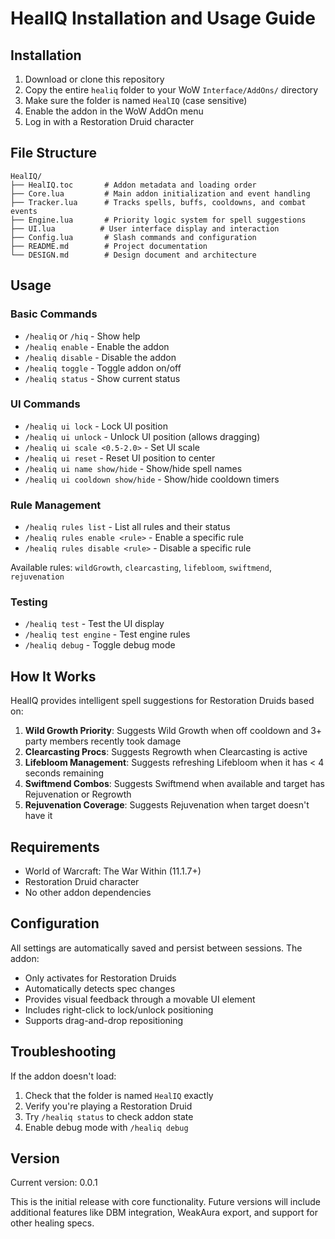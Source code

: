 # HealIQ Installation and Usage Guide

## Installation

1. Download or clone this repository
2. Copy the entire `healiq` folder to your WoW `Interface/AddOns/` directory
3. Make sure the folder is named `HealIQ` (case sensitive)
4. Enable the addon in the WoW AddOn menu
5. Log in with a Restoration Druid character

## File Structure

```
HealIQ/
├── HealIQ.toc       # Addon metadata and loading order
├── Core.lua         # Main addon initialization and event handling
├── Tracker.lua      # Tracks spells, buffs, cooldowns, and combat events
├── Engine.lua       # Priority logic system for spell suggestions
├── UI.lua          # User interface display and interaction
├── Config.lua       # Slash commands and configuration
├── README.md        # Project documentation
└── DESIGN.md        # Design document and architecture
```

## Usage

### Basic Commands

- `/healiq` or `/hiq` - Show help
- `/healiq enable` - Enable the addon
- `/healiq disable` - Disable the addon
- `/healiq toggle` - Toggle addon on/off
- `/healiq status` - Show current status

### UI Commands

- `/healiq ui lock` - Lock UI position
- `/healiq ui unlock` - Unlock UI position (allows dragging)
- `/healiq ui scale <0.5-2.0>` - Set UI scale
- `/healiq ui reset` - Reset UI position to center
- `/healiq ui name show/hide` - Show/hide spell names
- `/healiq ui cooldown show/hide` - Show/hide cooldown timers

### Rule Management

- `/healiq rules list` - List all rules and their status
- `/healiq rules enable <rule>` - Enable a specific rule
- `/healiq rules disable <rule>` - Disable a specific rule

Available rules: `wildGrowth`, `clearcasting`, `lifebloom`, `swiftmend`, `rejuvenation`

### Testing

- `/healiq test` - Test the UI display
- `/healiq test engine` - Test engine rules
- `/healiq debug` - Toggle debug mode

## How It Works

HealIQ provides intelligent spell suggestions for Restoration Druids based on:

1. **Wild Growth Priority**: Suggests Wild Growth when off cooldown and 3+ party members recently took damage
2. **Clearcasting Procs**: Suggests Regrowth when Clearcasting is active
3. **Lifebloom Management**: Suggests refreshing Lifebloom when it has < 4 seconds remaining
4. **Swiftmend Combos**: Suggests Swiftmend when available and target has Rejuvenation or Regrowth
5. **Rejuvenation Coverage**: Suggests Rejuvenation when target doesn't have it

## Requirements

- World of Warcraft: The War Within (11.1.7+)
- Restoration Druid character
- No other addon dependencies

## Configuration

All settings are automatically saved and persist between sessions. The addon:

- Only activates for Restoration Druids
- Automatically detects spec changes
- Provides visual feedback through a movable UI element
- Includes right-click to lock/unlock positioning
- Supports drag-and-drop repositioning

## Troubleshooting

If the addon doesn't load:
1. Check that the folder is named `HealIQ` exactly
2. Verify you're playing a Restoration Druid
3. Try `/healiq status` to check addon state
4. Enable debug mode with `/healiq debug`

## Version

Current version: 0.0.1

This is the initial release with core functionality. Future versions will include additional features like DBM integration, WeakAura export, and support for other healing specs.